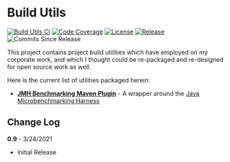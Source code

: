# Build Utils

[![Build Utils CI](https://github.com/rchargel/build-utils/workflows/Build%20Utils%20CI/badge.svg?branch=main)](https://github.com/rchargel/build-utils/actions)
[![Code Coverage](https://img.shields.io/codecov/c/github/rchargel/build-utils)](https://app.codecov.io/gh/rchargel/build-utils)
[![License](https://img.shields.io/github/license/rchargel/build-utils)](https://github.com/rchargel/build-utils/blob/main/LICENSE.txt)
[![Release](https://img.shields.io/github/v/release/rchargel/build-utils?include_prereleases)](https://github.com/rchargel/build-utils/releases/latest)
![Commits Since Release](https://img.shields.io/github/commits-since/rchargel/build-utils/latest)

This project contains project build utilities which have employed on my corporate work, 
and which I thought could be re-packaged and re-designed for open source work as well.

Here is the current list of utilities packaged herein:

* **[JMH Benchmarking Maven Plugin](./jmh-benchmarking-maven-plugin)** - A wrapper around the [Java Microbenchmarking Harness](http://tutorials.jenkov.com/java-performance/jmh.html)

## Change Log

**0.9** - 3/24/2021

* Initial Release

